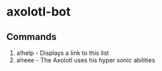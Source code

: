 # axolotl-bot

## Commands

1. a!help - Displays a link to this list
2. a!reee - The Axolotl uses his hyper sonic abilities

